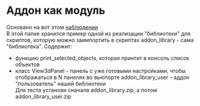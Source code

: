 # Аддон как модуль
Основано на вот этом [наблюдении](https://www.youtube.com/watch?v=NXUhzzRgA1c) <br />
В этой папке хранится пример одной из реализации "библиотеки" для скриптов, которую можно заимпортить в скриптах
addon_library - сама "библиотека". Содержит:
- функцию print_selected_objects, которая принтит в консоль список объектов 
- класс View3dPanel - панель с уже готовыми настройками, чтобы отображаться в N панелях во вьюпорте
addon_library_user - аддон "пользователь" нашей библиотеки <br />
Для теста установи сначала addon_library.zip, а потом addon_library_user.zip
